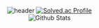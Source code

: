 <div align='center'>

![header](https://capsule-render.vercel.app/api?type=waving&color=auto&height=165&section=header&text=DongJun%20Kim&fontSize=80&fontAlign=60)
[![Solved.ac Profile](http://mazassumnida.wtf/api/v2/generate_badge?boj=rlaehdwns99)](https://solved.ac/rlaehdwns99/)  
![Github Stats](https://github-readme-streak-stats.herokuapp.com/?user=Kim-Dong-Jun99&theme=radical&hide_border=true&fire=red&sideNums=red)
</div>
